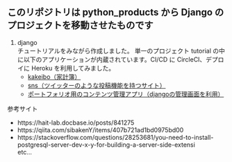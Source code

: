 ## このリポジトリは python_products から Django のプロジェクトを移動させたものです

1. django<br>
   チュートリアルをみながら作成しました。
   単一のプロジェクト tutorial の中に以下のアプリケーションが内蔵されています。CI/CD に CircleCI、デプロイに Heroku を利用してみました。
   - [kakeibo（家計簿）](https://portfolio-backend-lqkw.onrender.com/kakeibo/kakeibo_list)
   - [sns（ツイッターのような投稿機能を持つサイト）](https://portfolio-backend-lqkw.onrender.com/sns)
   - [ポートフォリオ用のコンテンツ管理アプリ（djangoの管理画面を利用）](https://portfolio-backend-lqkw.onrender.com/cms)
   

参考サイト

<ul>
  <li>https://hait-lab.docbase.io/posts/841275 </li>
  <li>https://qiita.com/sibakenY/items/407b721ad1bd0975bd00 </li>
  <li>https://stackoverflow.com/questions/28253681/you-need-to-install-postgresql-server-dev-x-y-for-building-a-server-side-extensi</li>
  etc...
</ul>
